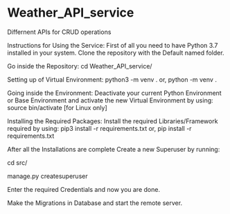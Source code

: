 # Weather_API_service
Differnent APIs for CRUD operations

Instructions for Using the Service:
First of all you need to have Python 3.7 installed in your system. Clone the repository with the Default named folder.

Go inside the Repository:
cd Weather_API_service/

Setting up of Virtual Environment:
python3 -m venv .
    or,
python -m venv .

Going inside the Environment:
Deactivate your current Python Environment or Base Environment and activate the new Virtual Environment by using:
source bin/activate [for Linux only]

Installing the Required Packages:
Install the required Libraries/Framework required by using:
pip3 install -r requirements.txt
         or,
pip install -r requirements.txt

After all the Installations are complete Create a new Superuser by running:

cd src/

manage.py createsuperuser

Enter the required Credentials and now you are done.

Make the Migrations in Database and start the remote server.

